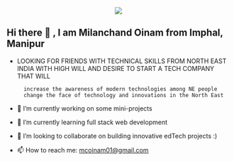 <p align="center">
  <img src="https://user-images.githubusercontent.com/66784765/121669738-3ff29880-caca-11eb-8b23-6ad1e04afed0.jpg" />
</p>

## Hi there 👋 , I am Milanchand Oinam from Imphal, Manipur

<!--
**milanoinam/milanoinam** is a ✨ _special_ ✨ repository because its `README.md` (this file) appears on your GitHub profile.
-->
- LOOKING FOR FRIENDS WITH TECHNICAL SKILLS FROM NORTH EAST INDIA 
  WITH HIGH WILL AND DESIRE TO START A TECH COMPANY THAT WILL

        increase the awareness of modern technologies among NE people
        change the face of technology and innovations in the North East

- 🔭 I’m currently working on some mini-projects
- 🌱 I’m currently learning full stack web development
- 👯 I’m looking to collaborate on building innovative edTech projects :)

- 📫 How to reach me: mcoinam01@gmail.com

